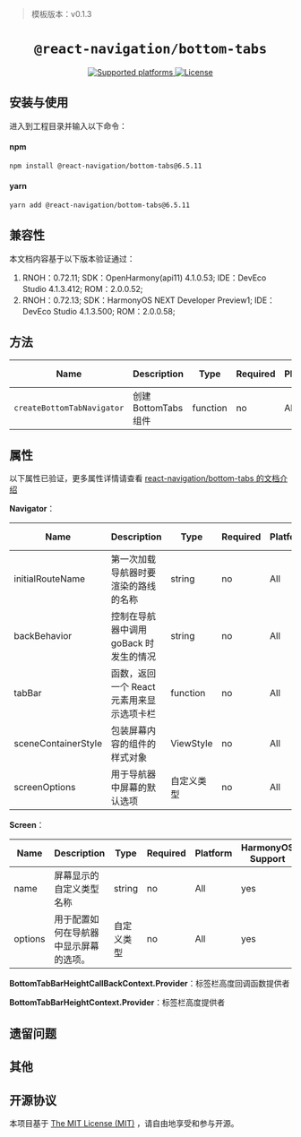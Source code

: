 > 模板版本：v0.1.3

<p align="center">
  <h1 align="center"> <code>@react-navigation/bottom-tabs</code> </h1>
</p>
<p align="center">
    <a href="https://github.com/react-navigation/react-navigation/tree/6.x/packages/bottom-tabs">
        <img src="https://img.shields.io/badge/platforms-android%20|%20ios%20|%20harmony%20-lightgrey.svg" alt="Supported platforms" />
    </a>
    <a href="https://github.com/react-navigation/react-navigation/blob/6.x/packages/bottom-tabs/LICENSE">
        <img src="https://img.shields.io/badge/license-MIT-green.svg" alt="License" />
    </a>
</p>

## 安装与使用

进入到工程目录并输入以下命令：

<!-- tabs:start -->

#### **npm**

```bash
npm install @react-navigation/bottom-tabs@6.5.11
```

#### **yarn**

```bash
yarn add @react-navigation/bottom-tabs@6.5.11
```

<!-- tabs:end -->

## 兼容性

本文档内容基于以下版本验证通过：

1. RNOH：0.72.11; SDK：OpenHarmony(api11) 4.1.0.53; IDE：DevEco Studio 4.1.3.412; ROM：2.0.0.52;
2. RNOH：0.72.13; SDK：HarmonyOS NEXT Developer Preview1; IDE：DevEco Studio 4.1.3.500; ROM：2.0.0.58;

## 方法

| Name                       | Description          | Type     | Required | Platform | HarmonyOS Support |
| -------------------------- | -------------------- | -------- | -------- | -------- | ----------------- |
| `createBottomTabNavigator` | 创建 BottomTabs 组件 | function | no       | All      | yes               |

## 属性

以下属性已验证，更多属性详情请查看 [react-navigation/bottom-tabs 的文档介绍](https://reactnavigation.org/docs/bottom-tab-navigator)

**Navigator**：

| Name                | Description                               | Type       | Required | Platform | HarmonyOS Support |
| ------------------- | ----------------------------------------- | ---------- | -------- | -------- | ----------------- |
| initialRouteName    | 第一次加载导航器时要渲染的路线的名称      | string     | no       | All      | yes               |
| backBehavior        | 控制在导航器中调用 goBack 时发生的情况    | string     | no       | All      | yes               |
| tabBar              | 函数，返回一个 React 元素用来显示选项卡栏 | function   | no       | All      | yes               |
| sceneContainerStyle | 包装屏幕内容的组件的样式对象              | ViewStyle  | no       | All      | yes               |
| screenOptions       | 用于导航器中屏幕的默认选项                | 自定义类型 | no       | All      | yes               |

**Screen**：

| Name    | Description                            | Type       | Required | Platform | HarmonyOS Support |
| ------- | -------------------------------------- | ---------- | -------- | -------- | ----------------- |
| name    | 屏幕显示的 自定义类型名称              | string     | no       | All      | yes               |
| options | 用于配置如何在导航器中显示屏幕的选项。 | 自定义类型 | no       | All      | yes               |

**BottomTabBarHeightCallBackContext.Provider**：标签栏高度回调函数提供者

**BottomTabBarHeightContext.Provider**：标签栏高度提供者

## 遗留问题

## 其他

## 开源协议

本项目基于 [The MIT License (MIT)](https://github.com/react-navigation/react-navigation/blob/6.x/packages/bottom-tabs/LICENSE) ，请自由地享受和参与开源。

